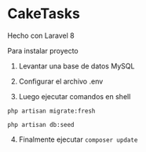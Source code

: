 # CakeTasks

Hecho con Laravel 8

Para instalar proyecto

1. Levantar una base de datos MySQL

2. Configurar el archivo .env

3. Luego ejecutar comandos en shell

```
php artisan migrate:fresh

php artisan db:seed
```

4. Finalmente ejecutar `composer update`
